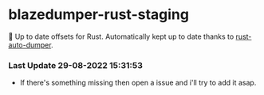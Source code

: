 # blazedumper-rust-staging

🚀 Up to date offsets for Rust. Automatically kept up to date thanks to [rust-auto-dumper](https://github.com/Akandesh/rust-auto-dumper).


### Last Update 29-08-2022 15:31:53
- If there's something missing then open a issue and i'll try to add it asap.